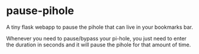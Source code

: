# pause-pihole
A tiny flask webapp to pause the pihole that can live in your bookmarks bar.  

Whenever you need to pause/bypass your pi-hole, you just need to enter the duration in seconds and it will pause the pihole for that amount of time.  
